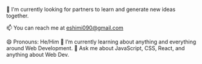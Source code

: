 💫 I'm currently looking for partners to learn and generate new ideas together.

📫 You can reach me at eshimi090@gmail.com

😄 Pronouns: He/Him
🌱 I’m currently learning about anything and everything around Web Development.
💬 Ask me about JavaScript, CSS, React, and anything about Web Dev.

